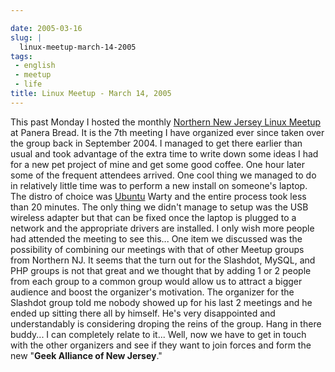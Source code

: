 ```yaml
---

date: 2005-03-16
slug: |
  linux-meetup-march-14-2005
tags:
 - english
 - meetup
 - life
title: Linux Meetup - March 14, 2005
---
```


This past Monday I hosted the monthly [Northern New Jersey Linux
Meetup](http://linux.meetup.com/8/) at Panera Bread. It is the 7th
meeting I have organized ever since taken over the group back in
September 2004. I managed to get there earlier than usual and took
advantage of the extra time to write down some ideas I had for a new pet
project of mine and get some good coffee. One hour later some of the
frequent attendees arrived. One cool thing we managed to do in
relatively little time was to perform a new install on someone's laptop.
The distro of choice was [Ubuntu](http://www.ubuntulinux.org) Warty and
the entire process took less than 20 minutes. The only thing we didn't
manage to setup was the USB wireless adapter but that can be fixed once
the laptop is plugged to a network and the appropriate drivers are
installed. I only wish more people had attended the meeting to see
this... One item we discussed was the possibility of combining our
meetings with that of other Meetup groups from Northern NJ. It seems
that the turn out for the Slashdot, MySQL, and PHP groups is not that
great and we thought that by adding 1 or 2 people from each group to a
common group would allow us to attract a bigger audience and boost the
organizer's motivation. The organizer for the Slashdot group told me
nobody showed up for his last 2 meetings and he ended up sitting there
all by himself. He's very disappointed and understandably is considering
droping the reins of the group. Hang in there buddy... I can completely
relate to it... Well, now we have to get in touch with the other
organizers and see if they want to join forces and form the new "**Geek
Alliance of New Jersey**."
